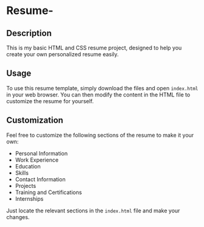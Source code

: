 # Resume-
## Description
This is my basic HTML and CSS resume project, designed to help you create your own personalized resume easily.

## Usage
To use this resume template, simply download the files and open `index.html` in your web browser. You can then modify the content in the HTML file to customize the resume for yourself.

## Customization
Feel free to customize the following sections of the resume to make it your own:
- Personal Information
- Work Experience
- Education
- Skills
- Contact Information
- Projects
- Training and Certifications
- Internships

Just locate the relevant sections in the `index.html` file and make your changes.
